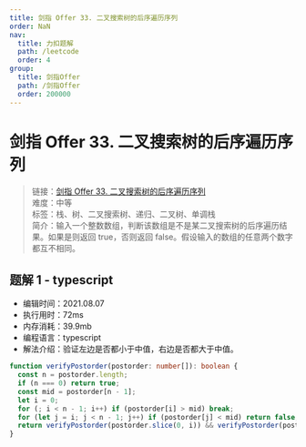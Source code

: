 ```yaml
---
title: 剑指 Offer 33. 二叉搜索树的后序遍历序列
order: NaN
nav:
  title: 力扣题解
  path: /leetcode
  order: 4
group:
  title: 剑指Offer
  path: /剑指Offer
  order: 200000
---
```


# 剑指 Offer 33. 二叉搜索树的后序遍历序列

> 链接：[剑指 Offer 33. 二叉搜索树的后序遍历序列](https://leetcode-cn.com/problems/er-cha-sou-suo-shu-de-hou-xu-bian-li-xu-lie-lcof/)  
> 难度：中等  
> 标签：栈、树、二叉搜索树、递归、二叉树、单调栈  
> 简介：输入一个整数数组，判断该数组是不是某二叉搜索树的后序遍历结果。如果是则返回 true，否则返回 false。假设输入的数组的任意两个数字都互不相同。

## 题解 1 - typescript

- 编辑时间：2021.08.07
- 执行用时：72ms
- 内存消耗：39.9mb
- 编程语言：typescript
- 解法介绍：验证左边是否都小于中值，右边是否都大于中值。

```typescript
function verifyPostorder(postorder: number[]): boolean {
  const n = postorder.length;
  if (n === 0) return true;
  const mid = postorder[n - 1];
  let i = 0;
  for (; i < n - 1; i++) if (postorder[i] > mid) break;
  for (let j = i; j < n - 1; j++) if (postorder[j] < mid) return false;
  return verifyPostorder(postorder.slice(0, i)) && verifyPostorder(postorder.slice(i, n - 1));
}
```
